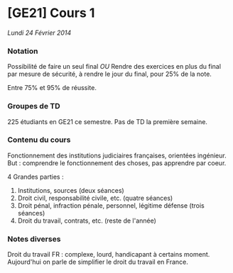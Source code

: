# [GE21] Cours 1

*Lundi 24 Février 2014*

### Notation
Possibilité de faire un seul final
_OU_
Rendre des exercices en plus du final par mesure de sécurité, à rendre le jour
du final, pour 25% de la note.

Entre 75% et 95% de réussite.

### Groupes de TD
225 étudiants en GE21 ce semestre.
Pas de TD la première semaine.

### Contenu du cours
Fonctionnement des institutions judiciaires françaises, orientées ingénieur.
But : comprendre le fonctionnement des choses, pas apprendre par coeur.

4 Grandes parties :

1. Institutions, sources (deux séances)
2. Droit civil, responsabilité civile, etc. (quatre séances)
3. Droit pénal, infraction pénale, personnel, légitime défense (trois séances)
4. Droit du travail, contrats, etc. (reste de l'année)

### Notes diverses
Droit du travail FR : complexe, lourd, handicapant à certains moment. Aujourd'hui
on parle de simplifier le droit du travail en France.
